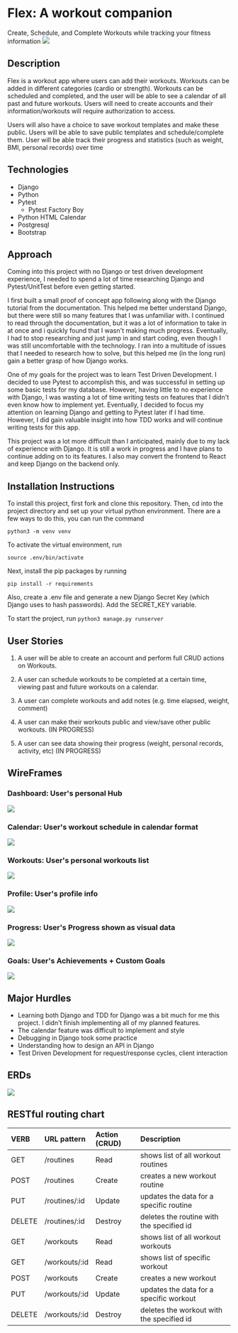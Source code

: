 # Flex: A workout companion
Create, Schedule, and Complete Workouts while tracking your fitness information
![](./wireframes/app_calendar.png)

## Description 

Flex is a workout app where users can add their workouts. Workouts can be added in different categories (cardio or strength). Workouts can be scheduled and completed, and the user will be able to see a calendar of all past and future workouts. Users will need to create accounts and their information/workouts will require authorization to access. 

Users will also have a choice to save workout templates and make these public. Users will be able to save public templates and schedule/complete them. User will be able track their progress and statistics (such as weight, BMI, personal records) over time

## Technologies

* Django
* Python
* Pytest
    * Pytest Factory Boy
* Python HTML Calendar
* Postgresql
* Bootstrap 

## Approach

Coming into this project with no Django or test driven development experience, I needed to spend a lot of time researching Django and Pytest/UnitTest before even getting started. 

I first built a small proof of concept app following along with the Django tutorial from the documentation. This helped me better understand Django, but there were still so many features that I was unfamiliar with. I continued to read through the documentation, but it was a lot of information to take in at once and i quickly found that I wasn't making much progress. Eventually, I had to stop researching and just jump in and start coding, even though I was still uncomfortable with the technology. I ran into a multitude of issues that I needed to research how to solve, but this helped me (in the long run) gain a better grasp of how Django works. 

One of my goals for the project was to learn Test Driven Development. I decided to use Pytest to accomplish this, and was successful in setting up some basic tests for my database. However, having little to no experience with Django, I was wasting a lot of time writing tests on features that I didn't even know how to implement yet. Eventually, I decided to focus my attention on learning Django and getting to Pytest later if I had time. However, I did gain valuable insight into how TDD works and will continue writing tests for this app. 

This project was a lot more difficult than I anticipated, mainly due to my lack of experience with Django. It is still a work in progress and I have plans to continue adding on to its features. I also may convert the frontend to React and keep Django on the backend only. 

## Installation Instructions

To install this project, first fork and clone this repository. Then, cd into the project directory and set up your virtual python environment. There are a few ways to do this, you can run the command 
```
python3 -m venv venv
```

To activate the virtual environment, run 
```
source .env/bin/activate
```

Next, install the pip packages by running 
```
pip install -r requirements
```

Also, create a .env file and generate a new Django Secret Key (which Django uses to hash passwords). Add the SECRET_KEY variable. 

To start the project, run ```python3 manage.py runserver```

## User Stories

1. A user will be able to create an account and perform full CRUD actions on Workouts.

1. A user can schedule workouts to be completed at a certain time, viewing past and future workouts on a calendar.

1. A user can complete workouts and add notes (e.g. time elapsed, weight, comment)

1. A user can make their workouts public and view/save other public workouts. (IN PROGRESS)

1. A user can see data showing their progress (weight, personal records, activity, etc) (IN PROGRESS)

## WireFrames
### Dashboard: User's personal Hub
![](./wireframes/Dashboard.png)
### Calendar: User's workout schedule in calendar format
![](./wireframes/Calendar.png)
### Workouts: User's personal workouts list
![](./wireframes/Workouts.png)
### Profile: User's profile info
![](./wireframes/Profile.png)
### Progress: User's Progress shown as visual data
![](./wireframes/Progress.png)
### Goals: User's Achievements + Custom Goals
![](./wireframes/Goals.png)

## Major Hurdles

* Learning both Django and TDD for Django was a bit much for me this project. I didn't finish implementing all of my planned features. 
* The calendar feature was difficult to implement and style
* Debugging in Django took some practice 
* Understanding how to design an API in Django 
* Test Driven Development for request/response cycles, client interaction 


## ERDs

![](./wireframes/ERD.png)

## RESTful routing chart

| VERB | URL pattern | Action \(CRUD\) | Description |
| :--- | :--- | :--- | :--- |
| GET | /routines | Read   | shows list of all workout routines |
| POST | /routines | Create  | creates a new workout routine |
| PUT | /routines/:id | Update | updates the data for a specific routine|
| DELETE | /routines/:id | Destroy | deletes the routine with the specified id|
| GET | /workouts | Read   | shows list of all workout workouts |
| GET | /workouts/:id | Read   | shows list of specific workout  |
| POST | /workouts | Create  | creates a new workout |
| PUT | /workouts/:id | Update | updates the data for a specific workout|
| DELETE | /workouts/:id | Destroy | deletes the workout with the specified id|